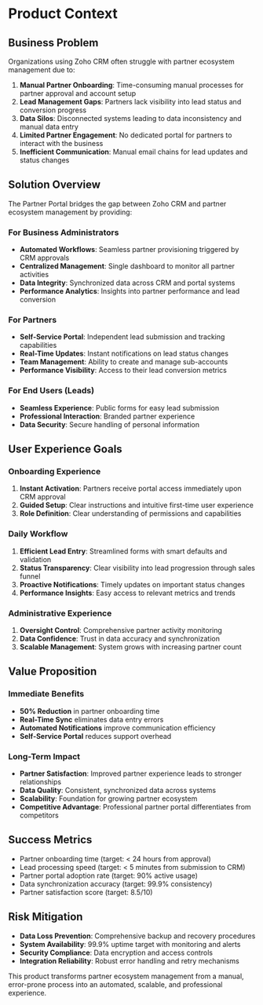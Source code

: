 # Product Context

## Business Problem
Organizations using Zoho CRM often struggle with partner ecosystem management due to:

1. **Manual Partner Onboarding**: Time-consuming manual processes for partner approval and account setup
2. **Lead Management Gaps**: Partners lack visibility into lead status and conversion progress
3. **Data Silos**: Disconnected systems leading to data inconsistency and manual data entry
4. **Limited Partner Engagement**: No dedicated portal for partners to interact with the business
5. **Inefficient Communication**: Manual email chains for lead updates and status changes

## Solution Overview
The Partner Portal bridges the gap between Zoho CRM and partner ecosystem management by providing:

### For Business Administrators
- **Automated Workflows**: Seamless partner provisioning triggered by CRM approvals
- **Centralized Management**: Single dashboard to monitor all partner activities
- **Data Integrity**: Synchronized data across CRM and portal systems
- **Performance Analytics**: Insights into partner performance and lead conversion

### For Partners
- **Self-Service Portal**: Independent lead submission and tracking capabilities
- **Real-Time Updates**: Instant notifications on lead status changes
- **Team Management**: Ability to create and manage sub-accounts
- **Performance Visibility**: Access to their lead conversion metrics

### For End Users (Leads)
- **Seamless Experience**: Public forms for easy lead submission
- **Professional Interaction**: Branded partner experience
- **Data Security**: Secure handling of personal information

## User Experience Goals

### Onboarding Experience
1. **Instant Activation**: Partners receive portal access immediately upon CRM approval
2. **Guided Setup**: Clear instructions and intuitive first-time user experience
3. **Role Definition**: Clear understanding of permissions and capabilities

### Daily Workflow
1. **Efficient Lead Entry**: Streamlined forms with smart defaults and validation
2. **Status Transparency**: Clear visibility into lead progression through sales funnel
3. **Proactive Notifications**: Timely updates on important status changes
4. **Performance Insights**: Easy access to relevant metrics and trends

### Administrative Experience
1. **Oversight Control**: Comprehensive partner activity monitoring
2. **Data Confidence**: Trust in data accuracy and synchronization
3. **Scalable Management**: System grows with increasing partner count

## Value Proposition

### Immediate Benefits
- **50% Reduction** in partner onboarding time
- **Real-Time Sync** eliminates data entry errors
- **Automated Notifications** improve communication efficiency
- **Self-Service Portal** reduces support overhead

### Long-Term Impact
- **Partner Satisfaction**: Improved partner experience leads to stronger relationships
- **Data Quality**: Consistent, synchronized data across systems
- **Scalability**: Foundation for growing partner ecosystem
- **Competitive Advantage**: Professional partner portal differentiates from competitors

## Success Metrics
- Partner onboarding time (target: < 24 hours from approval)
- Lead processing speed (target: < 5 minutes from submission to CRM)
- Partner portal adoption rate (target: 90% active usage)
- Data synchronization accuracy (target: 99.9% consistency)
- Partner satisfaction score (target: 8.5/10)

## Risk Mitigation
- **Data Loss Prevention**: Comprehensive backup and recovery procedures
- **System Availability**: 99.9% uptime target with monitoring and alerts
- **Security Compliance**: Data encryption and access controls
- **Integration Reliability**: Robust error handling and retry mechanisms

This product transforms partner ecosystem management from a manual, error-prone process into an automated, scalable, and professional experience. 